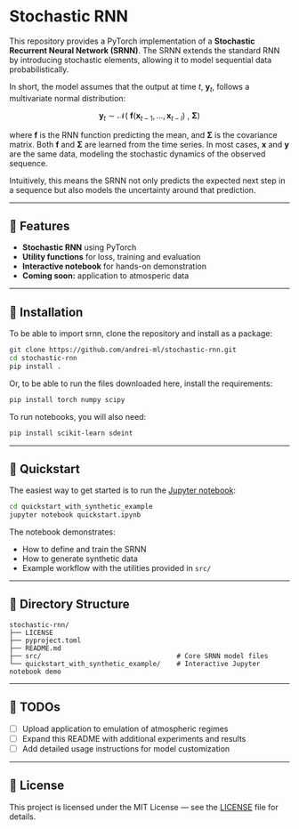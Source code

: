 # Stochastic RNN

This repository provides a PyTorch implementation of a **Stochastic Recurrent Neural Network (SRNN)**. The SRNN extends the standard RNN by introducing stochastic elements, allowing it to model sequential data probabilistically.

In short, the model assumes that the output at time $t$, $\mathbf{y}_t$, follows a multivariate normal distribution:

$$
{\mathbf{y}}_t \sim \mathcal{N}(~\mathbf{f}(\mathbf{x}_{t-1},\ldots,\mathbf{x}_{t-l})~,~\mathbf{\Sigma})
$$


where $\mathbf{f}$ is the RNN function predicting the mean, and $\mathbf{\Sigma}$ is the covariance matrix. Both $\mathbf{f}$ and $\mathbf{\Sigma}$ are learned from the time series. In most cases, $\mathbf{x}$ and $\mathbf{y}$ are the same data, modeling the stochastic dynamics of the observed sequence.

Intuitively, this means the SRNN not only predicts the expected next step in a sequence but also models the uncertainty around that prediction.

---

## 🧪 Features

- **Stochastic RNN** using PyTorch 
- **Utility functions** for loss, training and evaluation  
- **Interactive notebook** for hands-on demonstration  
- **Coming soon:** application to atmosperic data  

---

## 🔧 Installation

To be able to import srnn, clone the repository and install as a package:

```bash
git clone https://github.com/andrei-ml/stochastic-rnn.git
cd stochastic-rnn
pip install .
```

Or, to be able to run the files downloaded here, install the requirements:

```bash
pip install torch numpy scipy
```

To run notebooks, you will also need:

```bash
pip install scikit-learn sdeint
```

---

## 🚀 Quickstart

The easiest way to get started is to run the [Jupyter notebook](quickstart_with_synthetic_example/quickstart.ipynb):

```bash
cd quickstart_with_synthetic_example
jupyter notebook quickstart.ipynb
```

The notebook demonstrates:
- How to define and train the SRNN
- How to generate synthetic data
- Example workflow with the utilities provided in `src/`

---

## 📂 Directory Structure

```
stochastic-rnn/
├── LICENSE
├── pyproject.toml
├── README.md
├── src/                                  # Core SRNN model files
└── quickstart_with_synthetic_example/    # Interactive Jupyter notebook demo
```

---

## 📝 TODOs

- [ ] Upload application to emulation of atmospheric regimes  
- [ ] Expand this README with additional experiments and results  
- [ ] Add detailed usage instructions for model customization  

---

## 📄 License

This project is licensed under the MIT License — see the [LICENSE](LICENSE) file for details.
